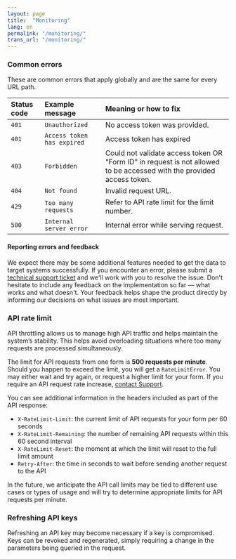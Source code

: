 ```yaml
---
layout: page
title:  "Monitoring"
lang: en
permalink: "/monitoring/"
trans_url: "/monitoring/"
---
```


### Common errors

These are common errors that apply globally and are the same for every URL path.

| Status code              | Example message | Meaning or how to fix |
| :---------------- | :------ | :---- |
| <code>401</code>       |   <code>Unauthorized</code>   | No access token was provided. |
| <code>401</code>        |   <code>Access token has expired</code>   | Access token has expired |
| <code>403</code>   |  <code>Forbidden</code>   | Could not validate access token OR "Form ID" in request is not allowed to be accessed with the provided access token. |
| <code>404</code> |  <code>Not found</code>   | Invalid request URL. |
| <code>429</code> |  <code>Too many requests</code>   | Refer to API rate limit for the limit number. |
| <code>500</code> |  <code>Internal server error</code>   | Internal error while serving request. |

#### Reporting errors and feedback
We expect there may be some additional features needed to get the data to target systems successfully. If you encounter an error, please submit a [technical support ticket](https://forms-formulaires.alpha.canada.ca/en/support) and we'll work with you to resolve the issue. Don't hesitate to include any feedback on the implementation so far — what works and what doesn't. Your feedback helps shape the product directly by informing our decisions on what issues are most important.

### API rate limit

API throttling allows us to manage high API traffic and helps maintain the system’s stability. This helps avoid overloading situations where too many requests are processed simultaneously. 

The limit for API requests from one form is **500 requests per minute**. Should you happen to exceed the limit, you will get a <code>RateLimitError</code>. You may either wait and try again, or request a higher limit for your form. If you require an API request rate increase, [contact Support](https://forms-formulaires.alpha.canada.ca/en/support).

You can see additional information in the headers included as part of the API response: 
- <code>X-RateLimit-Limit</code>: the current limit of API requests for your form per 60 seconds
- <code>X-RateLimit-Remaining</code>: the number of remaining API requests within this 60 second interval
- <code>X-RateLimit-Reset</code>: the moment at which the limit will reset to the full limit amount
- <code>Retry-After</code>: the time in seconds to wait before sending another request to the API

In the future, we anticipate the API call limits may be tied to different use cases or types of usage and will try to determine appropriate limits for API requests per minute. 

### Refreshing API keys

Refreshing an API key may become necessary if a key is compromised. Keys can be revoked and regenerated, simply requiring a change in the parameters being queried in the request.
